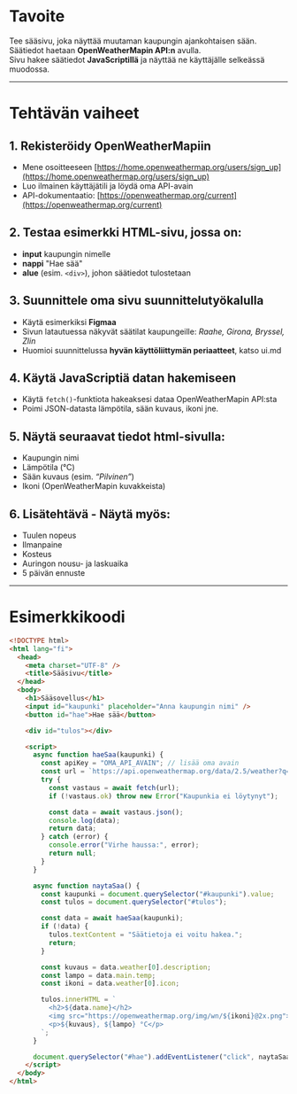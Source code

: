 # Tavoite

Tee sääsivu, joka näyttää muutaman kaupungin ajankohtaisen sään.  
Säätiedot haetaan **OpenWeatherMapin API:n** avulla.  
Sivu hakee säätiedot **JavaScriptillä** ja näyttää ne käyttäjälle selkeässä muodossa.

---

# Tehtävän vaiheet

## 1. Rekisteröidy OpenWeatherMapiin

- Mene osoitteeseen [https://home.openweathermap.org/users/sign_up](https://home.openweathermap.org/users/sign_up)
- Luo ilmainen käyttäjätili ja löydä oma API-avain
- API-dokumentaatio: [https://openweathermap.org/current](https://openweathermap.org/current)

## 2. Testaa esimerkki HTML-sivu, jossa on:

- **input** kaupungin nimelle
- **nappi** "Hae sää"
- **alue** (esim. `<div>`), johon säätiedot tulostetaan

## 3. Suunnittele oma sivu suunnittelutyökalulla

- Käytä esimerkiksi **Figmaa**
- Sivun latautuessa näkyvät säätilat kaupungeille: _Raahe, Girona, Bryssel, Zlin_
- Huomioi suunnittelussa **hyvän käyttöliittymän periaatteet**, katso ui.md

## 4. Käytä JavaScriptiä datan hakemiseen

- Käytä `fetch()`-funktiota hakeaksesi dataa OpenWeatherMapin API:sta
- Poimi JSON-datasta lämpötila, sään kuvaus, ikoni jne.

## 5. Näytä seuraavat tiedot html-sivulla:

- Kaupungin nimi
- Lämpötila (°C)
- Sään kuvaus (esim. _“Pilvinen”_)
- Ikoni (OpenWeatherMapin kuvakkeista)

## 6. Lisätehtävä - Näytä myös:

- Tuulen nopeus
- Ilmanpaine
- Kosteus
- Auringon nousu- ja laskuaika
- 5 päivän ennuste

---

# Esimerkkikoodi

```html
<!DOCTYPE html>
<html lang="fi">
  <head>
    <meta charset="UTF-8" />
    <title>Sääsivu</title>
  </head>
  <body>
    <h1>Sääsovellus</h1>
    <input id="kaupunki" placeholder="Anna kaupungin nimi" />
    <button id="hae">Hae sää</button>

    <div id="tulos"></div>

    <script>
      async function haeSaa(kaupunki) {
        const apiKey = "OMA_API_AVAIN"; // lisää oma avain
        const url = `https://api.openweathermap.org/data/2.5/weather?q=${kaupunki}&appid=${apiKey}&units=metric&lang=fi`;
        try {
          const vastaus = await fetch(url);
          if (!vastaus.ok) throw new Error("Kaupunkia ei löytynyt");

          const data = await vastaus.json();
          console.log(data);
          return data;
        } catch (error) {
          console.error("Virhe haussa:", error);
          return null;
        }
      }

      async function naytaSaa() {
        const kaupunki = document.querySelector("#kaupunki").value;
        const tulos = document.querySelector("#tulos");

        const data = await haeSaa(kaupunki);
        if (!data) {
          tulos.textContent = "Säätietoja ei voitu hakea.";
          return;
        }

        const kuvaus = data.weather[0].description;
        const lampo = data.main.temp;
        const ikoni = data.weather[0].icon;

        tulos.innerHTML = `
          <h2>${data.name}</h2>
          <img src="https://openweathermap.org/img/wn/${ikoni}@2x.png">
          <p>${kuvaus}, ${lampo} °C</p>
        `;
      }

      document.querySelector("#hae").addEventListener("click", naytaSaa);
    </script>
  </body>
</html>
```
